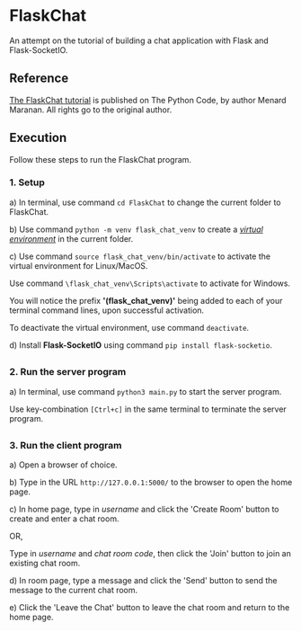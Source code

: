 # FlaskChat
An attempt on the tutorial of building a chat application with Flask and Flask-SocketIO.

## Reference
[The FlaskChat tutorial](https://thepythoncode.com/article/how-to-build-a-chat-app-in-python-using-flask-and-flasksocketio) is published on The Python Code, by author Menard Maranan. All rights go to the original author.

## Execution
Follow these steps to run the FlaskChat program.
### 1. Setup
a) In terminal, use command ```cd FlaskChat``` to change the current folder to FlaskChat.

b) Use command ```python -m venv flask_chat_venv``` to create a [_virtual environment_](https://docs.python.org/3/library/venv.html) in the current folder.

c) Use command ```source flask_chat_venv/bin/activate``` to activate the virtual environment for Linux/MacOS. 

Use command ```\flask_chat_venv\Scripts\activate``` to activate for Windows.

You will notice the prefix **'(flask_chat_venv)'** being added to each of your terminal command lines, upon successful activation.

To deactivate the virtual environment, use command ```deactivate```.

d) Install **Flask-SocketIO** using command ```pip install flask-socketio```.

##

### 2. Run the server program
a) In terminal, use command ```python3 main.py``` to start the server program.

Use key-combination ```[Ctrl+c]``` in the same terminal to terminate the server program.

##

### 3. Run the client program
a) Open a browser of choice.

b) Type in the URL ```http://127.0.0.1:5000/``` to the browser to open the home page.

c) In home page, type in _username_ and click the 'Create Room' button to create and enter a chat room.

OR,

Type in _username_ and _chat room code_, then click the 'Join' button to join an existing chat room.

d) In room page, type a message and click the 'Send' button to send the message to the current chat room.

e) Click the 'Leave the Chat' button to leave the chat room and return to the home page. 
